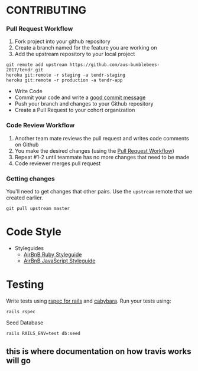 # CONTRIBUTING

### Pull Request Workflow
1. Fork project into your github repository
1. Create a branch named for the feature you are working on
1. Add the upstream repository to your local project
```
git remote add upstream https://github.com/aus-bumblebees-2017/tendr.git
heroku git:remote -r staging -a tendr-staging
heroku git:remote -r production -a tendr-app

```
* Write Code
* Commit your code and write a [good commit message](http://robots.thoughtbot.com/5-useful-tips-for-a-better-commit-message)
* Push your branch and changes to your Github repository
* Create a Pull Request to your cohort organization

### Code Review Workflow
1. Another team mate reviews the pull request and writes code comments on Github
2. You make the desired changes (using the [Pull Request Workflow](#pull-request-workflow))
3. Repeat #1-2 until teammate has no more changes that need to be made
4. Code reviewer merges pull request

### Getting changes

You'll need to get changes that other pairs.  Use the `upstream` remote that we created earlier.

```
git pull upstream master
```

# Code Style
- Styleguides
  - [AirBnB Ruby Styleguide](https://github.com/airbnb/ruby)
  - [AirBnB JavaScript Styleguide](https://github.com/airbnb/javascript)

# Testing
Write tests using [rspec for rails](https://github.com/rspec/rspec-rails) and [cabybara](https://relishapp.com/rspec/rspec-rails/v/3-4/docs/feature-specs/feature-spec).
Run your tests using:
```
rails rspec
```

Seed Database
```
rails RAILS_ENV=test db:seed
```

## this is where documentation on how travis works will go
